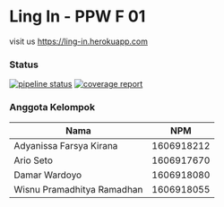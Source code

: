 # Ling In - PPW F 01

visit us https://ling-in.herokuapp.com

### Status
[![pipeline status](https://gitlab.com/ppwf01/ling-in/badges/master/pipeline.svg)](https://gitlab.com/ppwf01/ling-in/commits/master)
[![coverage report](https://gitlab.com/ppwf01/ling-in/badges/master/coverage.svg)](https://gitlab.com/ppwf01/ling-in/commits/master)

### Anggota Kelompok
|   Nama   | NPM  |
|----------|------|
| Adyanissa Farsya Kirana | 1606918212 |
| Ario Seto | 1606917670 |
| Damar Wardoyo | 1606918080 |
| Wisnu Pramadhitya Ramadhan | 1606918055 |